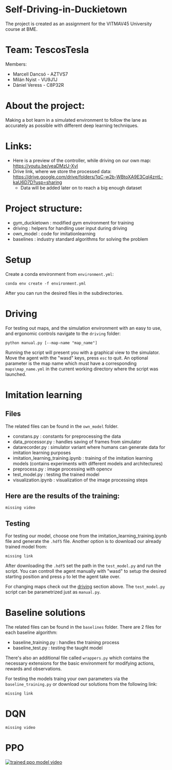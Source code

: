 # Self-Driving-in-Duckietown

The project is created as an assignment for the VITMAV45 University course at BME.

# Team: TescosTesla

Members:

- Marcell Dancsó - AZTVS7
- Milán Nyist - VU9J1J
- Dániel Veress - C8P32R

# About the project:

Making a bot learn in a simulated environment to follow the lane as accurately as possible with different deep learning techniques.

# Links:

- Here is a preview of the controller, while driving on our own map: https://youtu.be/yeaDMzU-XvI
- Drive link, where we store the processed data: https://drive.google.com/drive/folders/1qC-w2b-WBtoXA9E3Cql4zntL-kaU6D7D?usp=sharing
  - Data will be added later on to reach a big enough dataset

# Project structure:

- gym_duckietown : modified gym environment for training
- driving : helpers for handling user input during driving
- own_model : code for imitationlearning
- baselines : industry standard algorithms for solving the problem


# Setup

Create a conda environment from `environment.yml`:
````
conda env create -f environment.yml
````
After you can run the desired files in the subdirectories.

# Driving

For testing out maps, and the simulation environment with an easy to use, and ergonomic controls navigate to the `driving` folder:
````
python manual.py [--map-name "map_name"]
````
Running the script will present you with a graphical view to the simulator. Move the agent with the "wasd" keys, press `esc` to quit. An optional parameter is the map name which must have a corresponding `maps\map_name.yml` in the current working directory where the script was launched.

# Imitation learning

## Files

The related files can be found in the `own_model` folder.

- constans.py : constants for preprocessing the data
- data_processor.py : handles saving of frames from simulator
- datarecorder.py : simulator variant where humans can generate data for imitation learning purposes
- imitation_learning_training.ipynb : training of the imitation learning models (contains experiments with different models and architectures)
- preprocess.py : image processing with opencv
- test_model.py : testing the trained model
- visualization.ipynb : visualization of the image processing steps

## Here are the results of the training:

````
missing video
````

## Testing

For testing our model, choose one from the imitation_learning_training.ipynb file and generate the `.hdf5` file. Another option is to download our already trained model from:
```
missing link
```
After downloading the `.hdf5` set the path in the `test_model.py` and run the script.
You can controll the agent manually with "wasd" to setup the desired starting position and press `p` to let the agent take over.

For changing maps check out the [driving](#driving) section above. The `test_model.py` script can be parametrized just as `manual.py`.

# Baseline solutions

The related files can be found in the `baselines` folder.
There are 2 files for each baseline algorithm:

- baseline_training.py : handles the training process
- baseline_test.py : testing the taught model

There's also an additional file called `wrappers.py` which contains the necessary extensions for the basic environment for modifying actions, rewards and observations.

For testing the models traing your own parameters via the `baseline_training.py` or download our solutions from the following link:
````
missing link
````

# DQN
````
missing video
````


# PPO
[![trained ppo model video](http://img.youtube.com/vi/eLKxaiax6Ks&ab/0.jpg)](https://www.youtube.com/watch?v=eLKxaiax6Ks&ab_channel=NyistMilan "PPO Model")
